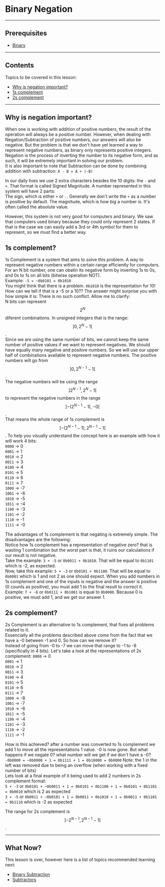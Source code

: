 # Binary Negation

---

## Prerequisites

- [Binary](Binary.md#binary)

---

## Contents

Topics to be covered in this lesson:

- [Why is negation important?](Binary%20Negation.md#why-is-negation-important)
- [1s complement](Binary%20Negation.md#1s-complement)
- [2s complement](Binary%20Negation.md#2s-complement)

---

## Why is negation important?

When one is working with addition of positive numbers, the result of the operation will always be a positive number. 
However, when dealing with Negation/Subtraction of positive numbers, our answers will also be negative. But the problem is that we don't have yet learned a way to represent negative numbers, as binary only represents positive integers.  
Negation is the process of inverting the number to its negative form, and as such, it will be extremely important in solving our problem.  
It is also important to note that Subtraction can be done by combining addition with subtraction: ``A - B = A + (-B)``

In our daily lives we use 2 extra characters besides the 10 digits: the ``-`` and ``+``. That format is called Signed Magnitude. A number represented in this system will have 2 parts:  
The sign, which is either ``+`` or ``-``. Generally we don't write the `+` as a number is positive by default.
The magnitude, which is how _big_ a number is. It's often called the absolute value.

However, this system is not very good for computers and binary. We saw that computers used binary because they could only represent 2 states. If that is the case we can easily add a 3rd or 4th symbol for them to represent, so we must find a better way.

## 1s complement?

1s Complement is a system that aims to solve this problem. A way to represent negative numbers within a certain range efficiently for computers.  
For an N bit number, one can obatin its negative form by inverting 1s to 0s, and 0s to 1s on all bits (bitwise operation NOT).  
Example: ``-5 = ~0b0101 = 0b1010``  
You might think that there is a problem. ``0b1010`` is the representation for 10! How can we tell if that is a -5 or a 10??
The answer might surprise you with how simple it is: There is no such conflict. Allow me to clarify:  
N bits can represent $$2^N$$ diferent combinations. In unsigned integers that is the range: $$ \left] 0, 2^N-1 \right[ $$.  
Since we are using the same number of bits, we cannot keep the same number of positive values if we want to represent negatives. We should have equally many negative and positive numbers. So we will use our upper half of combinations available to represent negative numbers.
The positive numbers will go from $$ \left] 0, 2^{N-1} - 1 \right[ $$.  
The negative numbers will be using the range $$ \left] 2^{N-1}, 2^N - 1 \right[ $$ to represent the negative numbers in the range $$ \left] -(2^{N-1} - 1), -0 \right[ $$.  
That means the whole range of 1s complement is $$ \left] -(2^{N-1} - 1), 2^{N-1} - 1 \right[ $$.
To help you visually understand the concept here is an example with how it will work 4 bits:  
``0000`` -> 0  
``0001`` -> 1  
``0010`` -> 2  
``0011`` -> 3  
``0100`` -> 4  
``0101`` -> 5  
``0110`` -> 6  
``0111`` -> 7  
``1000`` -> -7  
``1001`` -> -6  
``1010`` -> -5  
``1011`` -> -4  
``1100`` -> -3  
``1101`` -> -2  
``1110`` -> -1  
``1111`` -> -0

The advantages of 1s complement is that negating is extremely simple. The disadvantages are the following:  
Notice how 1s complement has a representation of negative zero? that is wasting 1 combination but the worst part is that, it ruins our calculations if our result is not negative.  
Take the example: ``3 + -5`` or ``0b0011 + 0b1010``. That will be equal to ``0b1101`` which is -2, as expected.  
Now, take this example: ``5 + -3`` or ``0b0101 + 0b1100``. That will be equal to ``0b0001`` which is 1 and not 2 as one should expect.
When you add numbers in 1s complement and one of the inputs is negative and the answer is positive (0 counts as positive), you must add 1 to the final result to correct it.  
Example: ``7 + -6`` or ``0b0111 + 0b1001`` is equal to ``0b0000``. Because 0 is positive, we must add 1, and we get our answer 1.

## 2s complement?

2s Complement is an alternative to 1s complement, that fixes all problems related to it.  
Essencially all the problems described above come from the fact that we have a -0 between -1 and 0. So how can we remove it?  
Instead of going from -0 to -7 we can move that range to -1 to -8 (specifically in 4 bits).
Let's take a look at the representations of 2s complement:
``0000`` -> 0  
``0001`` -> 1  
``0010`` -> 2  
``0011`` -> 3  
``0100`` -> 4  
``0101`` -> 5  
``0110`` -> 6  
``0111`` -> 7  
``1000`` -> -8  
``1001`` -> -7  
``1010`` -> -6  
``1011`` -> -5  
``1100`` -> -4  
``1101`` -> -3  
``1110`` -> -2  
``1111`` -> -1

How is this achieved? after a number was converted to 1s complement we add 1 to move all the representations 1 value. -0 is now gone. But what happens if we negate 0? what number will we get if we don't have a -0?  
``-0b0000 = ~0b0000 + 1 = 0b1111 + 1 = 0b10000 = 0b0000`` Note: the 1 in the left was removed due to being an overflow (when working with a fixed number of bits)  
Lets look at a final example of it being used to add 2 numbers in 2s complement format:  
``5 + -3`` or ``0b0101 + ~0b0011 + 1 = 0b0101 + 0b1100 + 1 = 0b0101 + 0b1101 = 0b0010`` which is 2 as expected  
``3 + -5`` or ``0b0011 + ~0b0101 + 1 = 0b0011 + 0b1010 + 1 = 0b0011 + 0b1101 = 0b1110`` which is -2 as expected

The range for 2s complement is $$ \left] -2^{N-1}, 2^{N-1} -1 \right[ $$.

---
## What Now?

This lesson is over, however here is a list of topics recommended learning next:

- [Binary Subtraction](Binary%20Subtraction.md#binary-subtraction)
- [Subtractors](Adders#adders)

